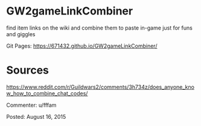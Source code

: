 # GW2gameLinkCombiner

find item links on the wiki and combine them to paste in-game just for funs and giggles

Git Pages: https://671432.github.io/GW2gameLinkCombiner/

# Sources

https://www.reddit.com/r/Guildwars2/comments/3h734z/does_anyone_know_how_to_combine_chat_codes/

Commenter: u/fffam

Posted: August 16, 2015
